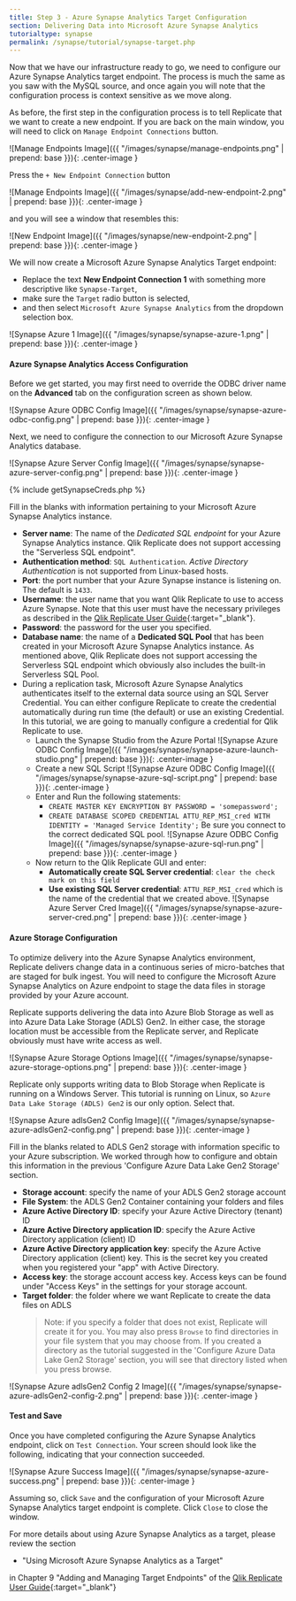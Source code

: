 ```yaml
---
title: Step 3 - Azure Synapse Analytics Target Configuration 
section: Delivering Data into Microsoft Azure Synapse Analytics
tutorialtype: synapse
permalink: /synapse/tutorial/synapse-target.php
---
```


Now that we have our infrastructure ready to go,
we need to configure our Azure Synapse Analytics target endpoint. The process is much 
the same as you saw with the MySQL source, and once again you will note that the 
configuration process is context sensitive as we move along. 

As before, the first step in the configuration process is to tell Replicate that we want to 
create a new endpoint. If you are back on the main window, you will need to click on 
`Manage Endpoint Connections` button.

![Manage Endpoints Image]({{ "/images/synapse/manage-endpoints.png" | prepend: base }}){: .center-image }

Press the `+ New Endpoint Connection` button


![Manage Endpoints Image]({{ "/images/synapse/add-new-endpoint-2.png" | prepend: base }}){: .center-image }

and you will see a window that resembles this:

![New Endpoint Image]({{ "/images/synapse/new-endpoint-2.png" | prepend: base }}){: .center-image }

We will now create a Microsoft Azure Synapse Analytics Target endpoint:
* Replace the text **New Endpoint Connection 1** with something more descriptive
like  `Synapse-Target`,
* make sure the `Target` radio button is selected,
* and then select `Microsoft Azure Synapse Analytics` 
from the dropdown selection box.

![Synapse Azure 1 Image]({{ "/images/synapse/synapse-azure-1.png" | prepend: base }}){: .center-image }


#### Azure Synapse Analytics Access Configuration 

Before we get started, you may first need to override the ODBC driver name on the **Advanced**
tab on the configuration screen as shown below.


![Synapse Azure ODBC Config Image]({{ "/images/synapse/synapse-azure-odbc-config.png" | prepend: base }}){: .center-image }

Next, we need to configure the connection to our Microsoft Azure Synapse Analytics database.

![Synapse Azure Server Config Image]({{ "/images/synapse/synapse-azure-server-config.png" | prepend: base }}){: .center-image }

{% include getSynapseCreds.php %}

Fill in the blanks with information pertaining to your Microsoft Azure Synapse Analytics instance.

* **Server name**: The name of the *Dedicated SQL endpoint* for your Azure Synapse Analytics instance.
Qlik Replicate does not support accessing the "Serverless SQL endpoint".
* **Authentication method**: `SQL Authentication`. *Active Directory Authentication* is not 
supported from Linux-based hosts.
* **Port**: the port number that your Azure Synapse instance is listening on. The default is `1433`.
* **Username**: the user name that you want Qlik Replicate to use to access Azure Synapse. Note
that this user must have the necessary privileges as described in the 
[Qlik Replicate User Guide](/files/Qlik_Replicate_User_Guide.pdf){:target="_blank"}.
* **Password**: the password for the user you specified.
* **Database name**: the name of a **Dedicated SQL Pool** that has been created in your
Microsoft Azure Synapse Analytics instance. As mentioned above, Qlik Replicate does not 
support accessing the Serverless SQL endpoint which obviously also includes the built-in 
Serverless SQL Pool.
* During a replication task, Microsoft Azure Synapse Analytics authenticates itself to the
external data source using an SQL Server Credential. You can either configure Replicate to
create the credential automatically during run time (the default) or use an existing Credential. 
In this tutorial, we are going to manually configure a credential for Qlik Replicate to use.
  - Launch the Synapse Studio from the Azure Portal
![Synapse Azure ODBC Config Image]({{ "/images/synapse/synapse-azure-launch-studio.png" | prepend: base }}){: .center-image }
  - Create a new SQL Script 
![Synapse Azure ODBC Config Image]({{ "/images/synapse/synapse-azure-sql-script.png" | prepend: base }}){: .center-image }
  - Enter and Run the following statements:
    + `CREATE MASTER KEY ENCRYPTION BY PASSWORD = 'somepassword';`
    + `CREATE DATABASE SCOPED CREDENTIAL ATTU_REP_MSI_cred WITH IDENTITY = 'Managed Service Identity';`
Be sure you connect to the correct dedicated SQL pool.
![Synapse Azure ODBC Config Image]({{ "/images/synapse/synapse-azure-sql-run.png" | prepend: base }}){: .center-image }
  - Now return to the Qlik Replicate GUI and enter:
    + **Automatically create SQL Server credential**: `clear the check mark on this field`
    + **Use existing SQL Server credential**:  `ATTU_REP_MSI_cred` which is the name of the credential
that we created above.
![Synapse Azure Server Cred Image]({{ "/images/synapse/synapse-azure-server-cred.png" | prepend: base }}){: .center-image }

#### Azure Storage Configuration 

To optimize delivery into the Azure Synapse Analytics environment, Replicate delivers change data in a
continuous series of micro-batches that are staged for bulk ingest. You will need to configure the 
Microsoft Azure Synapse Analytics on Azure endpoint to stage the data 
files in storage provided by your Azure account.

Replicate supports delivering the data into Azure Blob Storage
as well as into Azure Data Lake Storage (ADLS) Gen2. In either case, the storage location
must be accessible from the Replicate server, and Replicate obviously must have write access as well.

![Synapse Azure Storage Options Image]({{ "/images/synapse/synapse-azure-storage-options.png" | prepend: base }}){: .center-image }

Replicate only supports writing data to Blob Storage when Replicate is running on a 
Windows Server. This tutorial is running on Linux, so
`Azure Data Lake Storage (ADLS) Gen2` is our only option. Select that.

![Synapse Azure adlsGen2 Config Image]({{ "/images/synapse/synapse-azure-adlsGen2-config.png" | prepend: base }}){: .center-image }

Fill in the blanks related to ADLS Gen2 storage with information specific to your 
Azure subscription. We worked through how to configure and obtain this information
in the previous 'Configure Azure Data Lake Gen2 Storage' section.

* **Storage account**: specify the name of your ADLS Gen2 storage account
* **File System**: the ADLS Gen2 Container containing your folders and files
* **Azure Active Directory ID**: specify your Azure Active Directory (tenant) ID 
* **Azure Active Directory application ID**: specify the Azure Active Directory application (client) ID
* **Azure Active Directory application key**: specify the Azure Active Directory 
application (client) key. This is the secret key you created when you registered your "app" with
Active Directory.
* **Access key**: the storage account access key. Access keys can be found under "Access Keys" 
in the settings for your storage account.
* **Target folder**: the folder where we want Replicate to create the data files on ADLS
   > Note: if you specify a folder that does not exist, Replicate will create it for you. You
    may also press `Browse` to find directories in your file system that you may choose from. If 
    you created a directory as the tutorial suggested in the 'Configure Azure Data Lake Gen2 Storage'
    section, you will see that directory listed when you press browse.

![Synapse Azure adlsGen2 Config 2 Image]({{ "/images/synapse/synapse-azure-adlsGen2-config-2.png" | prepend: base }}){: .center-image }



#### Test and Save

Once you have completed configuring the Azure Synapse Analytics endpoint, click on `Test Connection`. 
Your screen should look like the following, indicating that your connection succeeded.

![Synapse Azure Success Image]({{ "/images/synapse/synapse-azure-success.png" | prepend: base }}){: .center-image }

Assuming so, click `Save` and the configuration of your Microsoft Azure Synapse Analytics 
target endpoint is complete.  Click `Close` to close the window.

For more details about using Azure Synapse Analytics as a target, please review the section 

* "Using Microsoft Azure Synapse Analytics as a Target" 

in Chapter 9 "Adding and Managing Target Endpoints" of the
[Qlik Replicate User Guide](/files/Qlik_Replicate_User_Guide.pdf){:target="_blank"}

